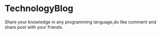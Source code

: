 # TechnologyBlog
Share your knowledge in any programming language,do like comment and share post with your friends. 
